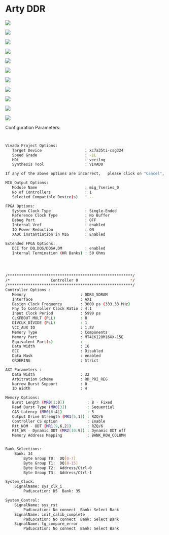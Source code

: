 # Arty DDR

![](<../.gitbook/assets/image (9) (1) (1).png>)

![](<../.gitbook/assets/image (30).png>)

![](<../.gitbook/assets/image (14) (1).png>)

![](<../.gitbook/assets/image (29).png>)

![](<../.gitbook/assets/image (125).png>)

![](<../.gitbook/assets/image (57).png>)

![](<../.gitbook/assets/image (38).png>)

![](<../.gitbook/assets/image (101) (1).png>)

![](<../.gitbook/assets/image (112).png>)

![](<../.gitbook/assets/image (9) (1).png>)

![](<../.gitbook/assets/image (106).png>)

Configuration Parameters:

```bash


Vivado Project Options:
   Target Device                   : xc7a35ti-csg324
   Speed Grade                     : -1L
   HDL                             : verilog
   Synthesis Tool                  : VIVADO

If any of the above options are incorrect,   please click on "Cancel", change the CORE Generator Project Options, and restart MIG.

MIG Output Options:
   Module Name                     : mig_7series_0
   No of Controllers               : 1
   Selected Compatible Device(s)   : --

FPGA Options:
   System Clock Type               : Single-Ended
   Reference Clock Type            : No Buffer
   Debug Port                      : OFF
   Internal Vref                   : enabled
   IO Power Reduction              : ON
   XADC instantiation in MIG       : Enabled

Extended FPGA Options:
   DCI for DQ,DQS/DQS#,DM          : enabled
   Internal Termination (HR Banks) : 50 Ohms
    



/*******************************************************/
/*                  Controller 0                       */
/*******************************************************/
Controller Options :
   Memory                        : DDR3_SDRAM
   Interface                     : AXI
   Design Clock Frequency        : 3000 ps (333.33 MHz)
   Phy to Controller Clock Ratio : 4:1
   Input Clock Period            : 5999 ps
   CLKFBOUT_MULT (PLL)           : 8
   DIVCLK_DIVIDE (PLL)           : 1
   VCC_AUX IO                    : 1.8V
   Memory Type                   : Components
   Memory Part                   : MT41K128M16XX-15E
   Equivalent Part(s)            : --
   Data Width                    : 16
   ECC                           : Disabled
   Data Mask                     : enabled
   ORDERING                      : Strict

AXI Parameters :
   Data Width                    : 32
   Arbitration Scheme            : RD_PRI_REG
   Narrow Burst Support          : 0
   ID Width                      : 4

Memory Options:
   Burst Length (MR0[1:0])          : 8 - Fixed
   Read Burst Type (MR0[3])         : Sequential
   CAS Latency (MR0[6:4])           : 5
   Output Drive Strength (MR1[5,1]) : RZQ/6
   Controller CS option             : Enable
   Rtt_NOM - ODT (MR1[9,6,2])       : RZQ/6
   Rtt_WR - Dynamic ODT (MR2[10:9]) : Dynamic ODT off
   Memory Address Mapping           : BANK_ROW_COLUMN


Bank Selections:
	Bank: 34
		Byte Group T0:	DQ[0-7]
		Byte Group T1:	DQ[8-15]
		Byte Group T2:	Address/Ctrl-0
		Byte Group T3:	Address/Ctrl-1

System_Clock: 
	SignalName: sys_clk_i
		PadLocation: D5  Bank: 35

System_Control: 
	SignalName: sys_rst
		PadLocation: No connect  Bank: Select Bank
	SignalName: init_calib_complete
		PadLocation: No connect  Bank: Select Bank
	SignalName: tg_compare_error
		PadLocation: No connect  Bank: Select Bank



    



```







